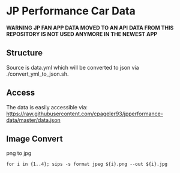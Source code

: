 # JP Performance Car Data

**WARNING**
**JP FAN APP DATA MOVED TO AN API**
**DATA FROM THIS REPOSITORY IS NOT USED ANYMORE IN THE NEWEST APP**

## Structure

Source is data.yml which will be converted to json via ./convert_yml_to_json.sh.

## Access

The data is easily accessible via: https://raw.githubusercontent.com/cpageler93/jpperformance-data/master/data.json


## Image Convert

png to jpg

```shell
for i in {1..4}; sips -s format jpeg ${i}.png --out ${i}.jpg
```
